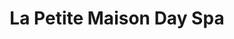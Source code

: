 ---
title: "La Petite Maison Day Spa"
url: /natchitoches/la-petite-maison-day-spa/
shop: Kosmetik
---